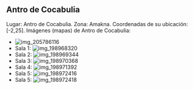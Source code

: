 ## Antro de Cocabulia
Lugar: Antro de Cocabulia.
Zona: Amakna.
Coordenadas de su ubicación: [-2,25].
Imágenes (mapas) de Antro de Cocabulia:
- ![img_205786116](https://media.discordapp.net/attachments/1115311447145193482/1115347896582287491/205786116.jpg)
- Sala 1: ![img_198968320](https://media.discordapp.net/attachments/1115311447145193482/1115346108152033450/198968320.jpg)
- Sala 2: ![img_198969344](https://media.discordapp.net/attachments/1115311447145193482/1115346111113220147/198969344.jpg)
- Sala 3: ![img_198970368](https://media.discordapp.net/attachments/1115311447145193482/1115346113113903225/198970368.jpg)
- Sala 4: ![img_198971392](https://media.discordapp.net/attachments/1115311447145193482/1115346114518986914/198971392.jpg)
- Sala 5: ![img_198972416](https://media.discordapp.net/attachments/1115311447145193482/1115346116247048222/198972416.jpg)
- Sala 5: ![img_198972418](https://media.discordapp.net/attachments/1115311447145193482/1115346118105112636/198972418.jpg)